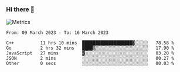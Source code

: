 ### Hi there 👋

![Metrics](https://github.com/radoapx/radoapx/blob/main/github-metrics.svg)

<!--START_SECTION:waka-->

```text
From: 09 March 2023 - To: 16 March 2023

C++          11 hrs 10 mins  ███████████████████▓░░░░░   78.58 %
Go           2 hrs 32 mins   ████▒░░░░░░░░░░░░░░░░░░░░   17.90 %
JavaScript   27 mins         ▓░░░░░░░░░░░░░░░░░░░░░░░░   03.20 %
JSON         2 mins          ░░░░░░░░░░░░░░░░░░░░░░░░░   00.27 %
Other        0 secs          ░░░░░░░░░░░░░░░░░░░░░░░░░   00.03 %
```

<!--END_SECTION:waka-->

<!--
**radoapx/radoapx** is a ✨ _special_ ✨ repository because its `README.md` (this file) appears on your GitHub profile.

Here are some ideas to get you started:

- 🔭 I’m currently working on ...
- 🌱 I’m currently learning ...
- 👯 I’m looking to collaborate on ...
- 🤔 I’m looking for help with ...
- 💬 Ask me about ...
- 📫 How to reach me: ...
- 😄 Pronouns: ...
- ⚡ Fun fact: ...
-->
